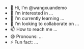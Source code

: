 - 👋 Hi, I’m @wangxuandemo
- 👀 I’m interested in ...
- 🌱 I’m currently learning ...
- 💞️ I’m looking to collaborate on ...
- 📫 How to reach me ...
- 😄 Pronouns: ...
- ⚡ Fun fact: ...

<!---
wangxuandemo/wangxuandemo is a ✨ special ✨ repository because its `README.md` (this file) appears on your GitHub profile.
You can click the Preview link to take a look at your changes.
--->
